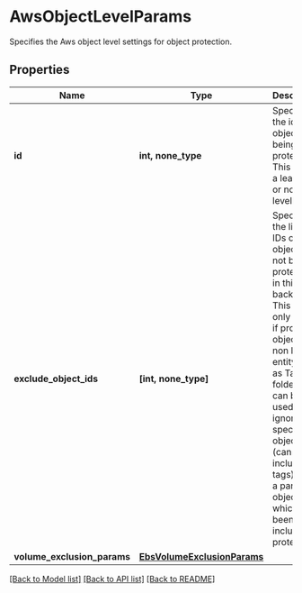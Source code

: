 # AwsObjectLevelParams

Specifies the Aws object level settings for object protection.

## Properties
Name | Type | Description | Notes
------------ | ------------- | ------------- | -------------
**id** | **int, none_type** | Specifies the id of the object being protected. This can be a leaf level or non leaf level object. | 
**exclude_object_ids** | **[int, none_type]** | Specifies the list of IDs of the objects to not be protected in this backup. This field only applies if provided object id is non leaf entity such as Tag or a folder. This can be used to ignore specific objects (can include tags) under a parent object which has been included for protection. | [optional] 
**volume_exclusion_params** | [**EbsVolumeExclusionParams**](EbsVolumeExclusionParams.md) |  | [optional] 

[[Back to Model list]](../README.md#documentation-for-models) [[Back to API list]](../README.md#documentation-for-api-endpoints) [[Back to README]](../README.md)


